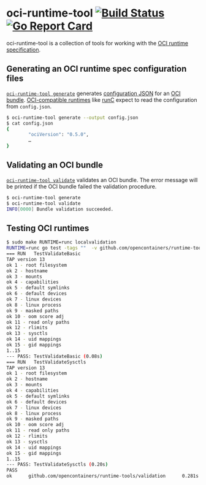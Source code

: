 # oci-runtime-tool [![Build Status](https://travis-ci.org/opencontainers/runtime-tools.svg?branch=master)](https://travis-ci.org/opencontainers/runtime-tools) [![Go Report Card](https://goreportcard.com/badge/github.com/opencontainers/runtime-tools)](https://goreportcard.com/report/github.com/opencontainers/runtime-tools)

oci-runtime-tool is a collection of tools for working with the [OCI runtime specification][runtime-spec].

## Generating an OCI runtime spec configuration files

[`oci-runtime-tool generate`][generate.1] generates [configuration JSON][config.json] for an [OCI bundle][bundle].
[OCI-compatible runtimes][runtime-spec] like [runC][] expect to read the configuration from `config.json`.

```sh
$ oci-runtime-tool generate --output config.json
$ cat config.json
{
        "ociVersion": "0.5.0",
        …
}
```

## Validating an OCI bundle

[`oci-runtime-tool validate`][validate.1] validates an OCI bundle.
The error message will be printed if the OCI bundle failed the validation procedure.

```sh
$ oci-runtime-tool generate
$ oci-runtime-tool validate
INFO[0000] Bundle validation succeeded.
```

## Testing OCI runtimes

```sh
$ sudo make RUNTIME=runc localvalidation
RUNTIME=runc go test -tags ""  -v github.com/opencontainers/runtime-tools/validation
=== RUN   TestValidateBasic
TAP version 13
ok 1 - root filesystem
ok 2 - hostname
ok 3 - mounts
ok 4 - capabilities
ok 5 - default symlinks
ok 6 - default devices
ok 7 - linux devices
ok 8 - linux process
ok 9 - masked paths
ok 10 - oom score adj
ok 11 - read only paths
ok 12 - rlimits
ok 13 - sysctls
ok 14 - uid mappings
ok 15 - gid mappings
1..15
--- PASS: TestValidateBasic (0.08s)
=== RUN   TestValidateSysctls
TAP version 13
ok 1 - root filesystem
ok 2 - hostname
ok 3 - mounts
ok 4 - capabilities
ok 5 - default symlinks
ok 6 - default devices
ok 7 - linux devices
ok 8 - linux process
ok 9 - masked paths
ok 10 - oom score adj
ok 11 - read only paths
ok 12 - rlimits
ok 13 - sysctls
ok 14 - uid mappings
ok 15 - gid mappings
1..15
--- PASS: TestValidateSysctls (0.20s)
PASS
ok      github.com/opencontainers/runtime-tools/validation      0.281s
```

[bundle]: https://github.com/opencontainers/runtime-spec/blob/master/bundle.md
[config.json]: https://github.com/opencontainers/runtime-spec/blob/master/config.md
[runC]: https://github.com/opencontainers/runc
[runtime-spec]: https://github.com/opencontainers/runtime-spec

[generate.1]: man/oci-runtime-tool-generate.1.md
[validate.1]: man/oci-runtime-tool-validate.1.md
